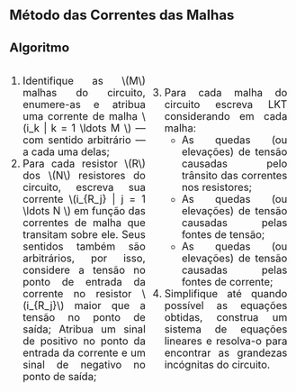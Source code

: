 <style scoped>
    p, li {
        text-align: justify;
        font-size: 18px;
    }
    figcaption {
        font-size: 12px;
        text-align: center;
    }
    h2 {
        font-size: 24px;
    }
    h3 {
        font-size: 22px;
    }
    .flex-container {
        display: flex;
        align-items: center;
    }
    .flex-container > div {
        margin-right: 10px;
    }
    .left-element {
        flex: 3;
    }
    .right-element {
        flex: 1;
    }
    .flex-column {
        flex: 1;
    }
</style>

## Método das Correntes das Malhas

### Algoritmo

<div class="flex-container">
<div class="flex-column">

1. Identifique as \\(M\\) malhas do circuito, enumere-as e atribua uma corrente de malha \\(i\_k | k = 1 \ldots M \\) — com sentido arbitrário — a cada uma delas;
2. Para cada resistor \\(R\\) dos \\(N\\) resistores do circuito, escreva sua corrente \\(i\_{R\_j} | j = 1 \ldots N \\) em função das correntes de malha que transitam sobre ele. Seus sentidos também são arbitrários, por isso, considere a tensão no ponto de entrada da corrente no resistor \\(i\_{R\_j}\\\) maior que a tensão no ponto de saída; Atribua um sinal de positivo no ponto da entrada da corrente e um sinal de negativo no ponto de saída;

</div>
<div class="flex-column">

3. Para cada malha do circuito escreva LKT considerando em cada malha:
    - As quedas (ou elevações) de tensão causadas pelo trânsito das correntes nos resistores;
    - As quedas (ou elevações) de tensão causadas pelas fontes de tensão;
    - As quedas (ou elevações) de tensão causadas pelas fontes de corrente;
4. Simplifique até quando possível as equações obtidas, construa um sistema de equações lineares e resolva-o para encontrar as grandezas incógnitas do circuito.

</div>
</div>
